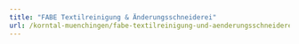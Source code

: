 ```yaml
---
title: "FABE Textilreinigung & Änderungsschneiderei"
url: /korntal-muenchingen/fabe-textilreinigung-und-aenderungsschneiderei/
---
```

